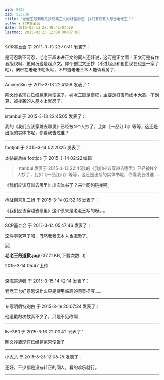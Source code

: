 ```yaml
---
aid: 9025
zid: 583736
title: '老老王最新章又抄临高正文的林铭游记，我们有没有人想告老老王？'
author: SCP基金会
date: 2015-03-13 22:40:41+07:00
lastmod: 2015-03-23 12:08:00+07:00
---
```


SCP基金会 于 2015-3-13 22:40:41 发表了：

是可忍孰不可忍，老老王超未进正文的同人还好说，这可是正文啊！正文可是有作者版权啊，更何况这是起点文，你个创世文还抄（不过起点和创世现在也是一家了吧）。我已在老老王吧发帖，不知道老老王本人能否看见了。

---------

AncientSin 于 2015-3-13 22:41:59 发表了：

网文抄袭现在已经是家常便饭了，老老王更是惯犯，主要是打官司成本太高，不划算，被抄袭的人基本上就忍了。

---------

istanbul 于 2015-3-13 22:45:05 发表了：

我的《我们应该穿越去哪里》已经被N个人抄了，比如《一品江山》等等，这还是出版的实体书呢，你看我告过谁？

---------

footjob 于 2015-3-14 02:20:25 发表了：

本帖最后由 footjob 于 2015-3-14 02:22 编辑 


> 
> istanbul 发表于 2015-3-13 22:45我的《我们应该穿越去哪里》已经被N个人抄了，比如《一品江山》等等，这还是出版的实体书呢，你看我告过谁 ...



《我们应该穿越去哪里》出实体书了？来个网购链接啊。

---------

枪战南京孔二姐 于 2015-3-14 02:32:16 发表了：

《我们应该穿越去哪里》这个原来是老老王写的呀。。。

---------

SCP基金会 于 2015-3-14 05:47:46 发表了：

这件事就算了吧，既然老老王本人也道歉了。

![](https://cdn.jsdelivr.net/gh/lzjluzijie/beichao@main/img/054740whmmtvth2ms4wb21.jpg)



**老老王的道歉.jpg**(237.71 KB, 下载次数: 0)



2015-3-14 05:47 上传

---------

深海巡游者 于 2015-3-15 14:42:14 发表了：

老老王也好意思说什么只是使用临高的背景描写。。。

---------

专写明朝特别白 于 2015-3-16 20:07:34 发表了：

他道歉的次数真不少了，只是不见改啊

---------

live360 于 2015-3-16 22:00:42 发表了：

网文抄袭现在已经是家常便饭了

---------

小鬼头 于 2015-3-23 12:08:26 发表了：

还好，不少都是没有转正的同人，看的欢乐就行。

---------

